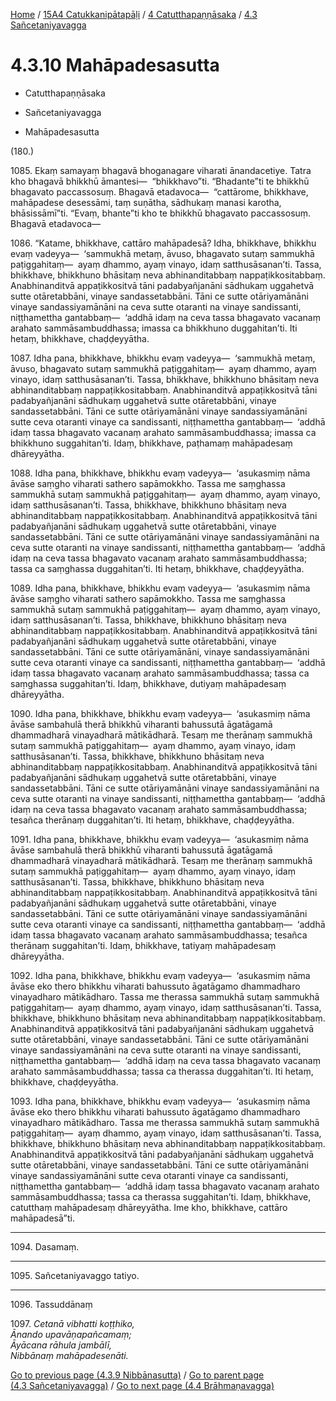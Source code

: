 
[Home](/) / [15A4 Catukkanipātapāḷi](../../../15A4.md) / [4 Catutthapaṇṇāsaka](../../4.md) / [4.3 Sañcetaniyavagga](../4.3.md)

# 4.3.10 Mahāpadesasutta

* Catutthapaṇṇāsaka

* Sañcetaniyavagga

* Mahāpadesasutta

(180.)

1085\. Ekaṃ samayaṃ bhagavā bhoganagare viharati ānandacetiye. Tatra kho bhagavā bhikkhū āmantesi—  “bhikkhavo”ti. “Bhadante”ti te bhikkhū bhagavato paccassosuṃ. Bhagavā etadavoca—  “cattārome, bhikkhave, mahāpadese desessāmi, taṃ suṇātha, sādhukaṃ manasi karotha, bhāsissāmī”ti. “Evaṃ, bhante”ti kho te bhikkhū bhagavato paccassosuṃ. Bhagavā etadavoca—

1086\. “Katame, bhikkhave, cattāro mahāpadesā? Idha, bhikkhave, bhikkhu evaṃ vadeyya—  ‘sammukhā metaṃ, āvuso, bhagavato sutaṃ sammukhā paṭiggahitaṃ—  ayaṃ dhammo, ayaṃ vinayo, idaṃ satthusāsanan’ti. Tassa, bhikkhave, bhikkhuno bhāsitaṃ neva abhinanditabbaṃ nappaṭikkositabbaṃ. Anabhinanditvā appaṭikkositvā tāni padabyañjanāni sādhukaṃ uggahetvā sutte otāretabbāni, vinaye sandassetabbāni. Tāni ce sutte otāriyamānāni vinaye sandassiyamānāni na ceva sutte otaranti na vinaye sandissanti, niṭṭhamettha gantabbaṃ—  ‘addhā idaṃ na ceva tassa bhagavato vacanaṃ arahato sammāsambuddhassa; imassa ca bhikkhuno duggahitan’ti. Iti hetaṃ, bhikkhave, chaḍḍeyyātha.

1087\. Idha pana, bhikkhave, bhikkhu evaṃ vadeyya—  ‘sammukhā metaṃ, āvuso, bhagavato sutaṃ sammukhā paṭiggahitaṃ—  ayaṃ dhammo, ayaṃ vinayo, idaṃ satthusāsanan’ti. Tassa, bhikkhave, bhikkhuno bhāsitaṃ neva abhinanditabbaṃ nappaṭikkositabbaṃ. Anabhinanditvā appaṭikkositvā tāni padabyañjanāni sādhukaṃ uggahetvā sutte otāretabbāni, vinaye sandassetabbāni. Tāni ce sutte otāriyamānāni vinaye sandassiyamānāni sutte ceva otaranti vinaye ca sandissanti, niṭṭhamettha gantabbaṃ—  ‘addhā idaṃ tassa bhagavato vacanaṃ arahato sammāsambuddhassa; imassa ca bhikkhuno suggahitan’ti. Idaṃ, bhikkhave, paṭhamaṃ mahāpadesaṃ dhāreyyātha.

1088\. Idha pana, bhikkhave, bhikkhu evaṃ vadeyya—  ‘asukasmiṃ nāma āvāse saṃgho viharati sathero sapāmokkho. Tassa me saṃghassa sammukhā sutaṃ sammukhā paṭiggahitaṃ—  ayaṃ dhammo, ayaṃ vinayo, idaṃ satthusāsanan’ti. Tassa, bhikkhave, bhikkhuno bhāsitaṃ neva abhinanditabbaṃ nappaṭikkositabbaṃ. Anabhinanditvā appaṭikkositvā tāni padabyañjanāni sādhukaṃ uggahetvā sutte otāretabbāni, vinaye sandassetabbāni. Tāni ce sutte otāriyamānāni vinaye sandassiyamānāni na ceva sutte otaranti na vinaye sandissanti, niṭṭhamettha gantabbaṃ—  ‘addhā idaṃ na ceva tassa bhagavato vacanaṃ arahato sammāsambuddhassa; tassa ca saṃghassa duggahitan’ti. Iti hetaṃ, bhikkhave, chaḍḍeyyātha.

1089\. Idha pana, bhikkhave, bhikkhu evaṃ vadeyya—  ‘asukasmiṃ nāma āvāse saṃgho viharati sathero sapāmokkho. Tassa me saṃghassa sammukhā sutaṃ sammukhā paṭiggahitaṃ—  ayaṃ dhammo, ayaṃ vinayo, idaṃ satthusāsanan’ti. Tassa, bhikkhave, bhikkhuno bhāsitaṃ neva abhinanditabbaṃ nappaṭikkositabbaṃ. Anabhinanditvā appaṭikkositvā tāni padabyañjanāni sādhukaṃ uggahetvā sutte otāretabbāni, vinaye sandassetabbāni. Tāni ce sutte otāriyamānāni, vinaye sandassiyamānāni sutte ceva otaranti vinaye ca sandissanti, niṭṭhamettha gantabbaṃ—  ‘addhā idaṃ tassa bhagavato vacanaṃ arahato sammāsambuddhassa; tassa ca saṃghassa suggahitan’ti. Idaṃ, bhikkhave, dutiyaṃ mahāpadesaṃ dhāreyyātha.

1090\. Idha pana, bhikkhave, bhikkhu evaṃ vadeyya—  ‘asukasmiṃ nāma āvāse sambahulā therā bhikkhū viharanti bahussutā āgatāgamā dhammadharā vinayadharā mātikādharā. Tesaṃ me therānaṃ sammukhā sutaṃ sammukhā paṭiggahitaṃ—  ayaṃ dhammo, ayaṃ vinayo, idaṃ satthusāsanan’ti. Tassa, bhikkhave, bhikkhuno bhāsitaṃ neva abhinanditabbaṃ nappaṭikkositabbaṃ. Anabhinanditvā appaṭikkositvā tāni padabyañjanāni sādhukaṃ uggahetvā sutte otāretabbāni, vinaye sandassetabbāni. Tāni ce sutte otāriyamānāni vinaye sandassiyamānāni na ceva sutte otaranti na vinaye sandissanti, niṭṭhamettha gantabbaṃ—  ‘addhā idaṃ na ceva tassa bhagavato vacanaṃ arahato sammāsambuddhassa; tesañca therānaṃ duggahitan’ti. Iti hetaṃ, bhikkhave, chaḍḍeyyātha.

1091\. Idha pana, bhikkhave, bhikkhu evaṃ vadeyya—  ‘asukasmiṃ nāma āvāse sambahulā therā bhikkhū viharanti bahussutā āgatāgamā dhammadharā vinayadharā mātikādharā. Tesaṃ me therānaṃ sammukhā sutaṃ sammukhā paṭiggahitaṃ—  ayaṃ dhammo, ayaṃ vinayo, idaṃ satthusāsanan’ti. Tassa, bhikkhave, bhikkhuno bhāsitaṃ neva abhinanditabbaṃ nappaṭikkositabbaṃ. Anabhinanditvā appaṭikkositvā tāni padabyañjanāni sādhukaṃ uggahetvā sutte otāretabbāni, vinaye sandassetabbāni. Tāni ce sutte otāriyamānāni vinaye sandassiyamānāni sutte ceva otaranti vinaye ca sandissanti, niṭṭhamettha gantabbaṃ—  ‘addhā idaṃ tassa bhagavato vacanaṃ arahato sammāsambuddhassa; tesañca therānaṃ suggahitan’ti. Idaṃ, bhikkhave, tatiyaṃ mahāpadesaṃ dhāreyyātha.

1092\. Idha pana, bhikkhave, bhikkhu evaṃ vadeyya—  ‘asukasmiṃ nāma āvāse eko thero bhikkhu viharati bahussuto āgatāgamo dhammadharo vinayadharo mātikādharo. Tassa me therassa sammukhā sutaṃ sammukhā paṭiggahitaṃ—  ayaṃ dhammo, ayaṃ vinayo, idaṃ satthusāsanan’ti. Tassa, bhikkhave, bhikkhuno bhāsitaṃ neva abhinanditabbaṃ nappaṭikkositabbaṃ. Anabhinanditvā appaṭikkositvā tāni padabyañjanāni sādhukaṃ uggahetvā sutte otāretabbāni, vinaye sandassetabbāni. Tāni ce sutte otāriyamānāni vinaye sandassiyamānāni na ceva sutte otaranti na vinaye sandissanti, niṭṭhamettha gantabbaṃ—  ‘addhā idaṃ na ceva tassa bhagavato vacanaṃ arahato sammāsambuddhassa; tassa ca therassa duggahitan’ti. Iti hetaṃ, bhikkhave, chaḍḍeyyātha.

1093\. Idha pana, bhikkhave, bhikkhu evaṃ vadeyya—  ‘asukasmiṃ nāma āvāse eko thero bhikkhu viharati bahussuto āgatāgamo dhammadharo vinayadharo mātikādharo. Tassa me therassa sammukhā sutaṃ sammukhā paṭiggahitaṃ—  ayaṃ dhammo, ayaṃ vinayo, idaṃ satthusāsanan’ti. Tassa, bhikkhave, bhikkhuno bhāsitaṃ neva abhinanditabbaṃ nappaṭikkositabbaṃ. Anabhinanditvā appaṭikkositvā tāni padabyañjanāni sādhukaṃ uggahetvā sutte otāretabbāni, vinaye sandassetabbāni. Tāni ce sutte otāriyamānāni vinaye sandassiyamānāni sutte ceva otaranti vinaye ca sandissanti, niṭṭhamettha gantabbaṃ—  ‘addhā idaṃ tassa bhagavato vacanaṃ arahato sammāsambuddhassa; tassa ca therassa suggahitan’ti. Idaṃ, bhikkhave, catutthaṃ mahāpadesaṃ dhāreyyātha. Ime kho, bhikkhave, cattāro mahāpadesā”ti.

---

1094\. Dasamaṃ.



---

1095\. Sañcetaniyavaggo tatiyo.



---

1096\. Tassuddānaṃ



1097\. _Cetanā vibhatti koṭṭhiko,_  
_Ānando upavāṇapañcamaṃ;_  
_Āyācana rāhula jambālī,_  
_Nibbānaṃ mahāpadesenāti._  


[Go to previous page (4.3.9 Nibbānasutta)](4.3.9.md) / [Go to parent page (4.3 Sañcetaniyavagga)](../4.3.md) / [Go to next page (4.4 Brāhmaṇavagga)](../4.4.md)


